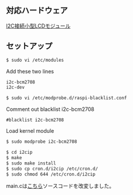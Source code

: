 ## 対応ハードウェア

[I2C接続小型LCDモジュール](http://akizukidenshi.com/catalog/g/gP-06669/)

## セットアップ


````bash
$ sudo vi /etc/modules
````

Add these two lines

````bash
i2c-bcm2708 
i2c-dev
````

````bash
$ sudo vi /etc/modprobe.d/raspi-blacklist.conf
````

Comment out blacklist i2c-bcm2708

````
#blacklist i2c-bcm2708
````

Load kernel module

````bash
$ sudo modprobe i2c-bcm2708
````

````bash
$ cd i2cip
$ make
$ sudo make install
$ sudo cp cron.d/i2cip /etc/cron.d/
$ sudo chmod 644 /etc/cron.d/i2cip
````

main.cは[こちら](http://junkroom2cyberrobotics.blogspot.jp/2012/08/raspberry-pi-i2c-2-i2c-lcd.html)ソースコードを改変しました。
